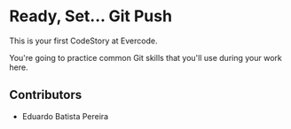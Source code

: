 # Ready, Set... Git Push

This is your first CodeStory at Evercode.

You're going to practice common Git skills that you'll use during your work here.

## Contributors

- Eduardo Batista Pereira
